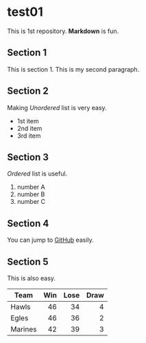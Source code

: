 # test01
 
This is 1st repository.
**Markdown** is fun.

## Section 1
This is section 1.
This is my second paragraph.

## Section 2
Making *Unordered* list is very easy.

- 1st item
- 2nd item
- 3rd item

## Section 3
*Ordered* list is useful.

1. number A
1. number B
1. number C


## Section 4

You can jump to [GitHub](https://github.com) easily.

## Section 5

This is also easy.

|Team   | Win  | Lose   |  Draw |
|-------|-----:|-------:|------:|
|Hawls  |    46|      34|      4|
|Egles  |    46|      36|      2|
|Marines|    42|      39|      3|
